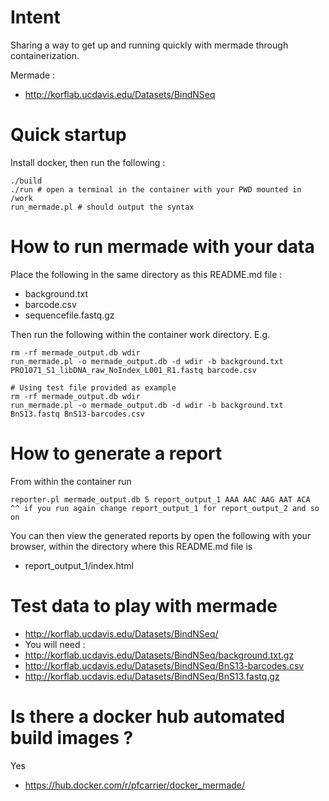 # Intent

Sharing a way to get up and running quickly with mermade through containerization.

Mermade :
* http://korflab.ucdavis.edu/Datasets/BindNSeq

# Quick startup
Install docker, then run the following :
  ```
  ./build
  ./run # open a terminal in the container with your PWD mounted in /work
  run_mermade.pl # should output the syntax
  ```

# How to run mermade with your data
Place the following in the same directory as this README.md file :
* background.txt
* barcode.csv
* sequencefile.fastq.gz

Then run the following within the container work directory. E.g.
  ```
  rm -rf mermade_output.db wdir
  run_mermade.pl -o mermade_output.db -d wdir -b background.txt PRO1071_S1_libDNA_raw_NoIndex_L001_R1.fastq barcode.csv

  # Using test file provided as example
  rm -rf mermade_output.db wdir
  run_mermade.pl -o mermade_output.db -d wdir -b background.txt BnS13.fastq BnS13-barcodes.csv
  ```

# How to generate a report
From within the container run
  ```
  reporter.pl mermade_output.db 5 report_output_1 AAA AAC AAG AAT ACA
  ^^ if you run again change report_output_1 for report_output_2 and so on
  ```

You can then view the generated reports by open the following with your browser,
within the directory where this README.md file is
* report_output_1/index.html

# Test data to play with mermade
* http://korflab.ucdavis.edu/Datasets/BindNSeq/
* You will need :
* http://korflab.ucdavis.edu/Datasets/BindNSeq/background.txt.gz
* http://korflab.ucdavis.edu/Datasets/BindNSeq/BnS13-barcodes.csv
* http://korflab.ucdavis.edu/Datasets/BindNSeq/BnS13.fastq.gz

# Is there a docker hub automated build images ?
Yes
* https://hub.docker.com/r/pfcarrier/docker_mermade/
